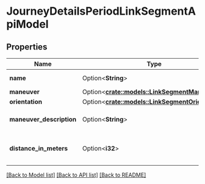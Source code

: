 # JourneyDetailsPeriodLinkSegmentApiModel

## Properties

Name | Type | Description | Notes
------------ | ------------- | ------------- | -------------
**name** | Option<**String**> | Segment name. | [optional]
**maneuver** | Option<[**crate::models::LinkSegmentManeuver**](VT.ApiPlaneraResa.Web.V4.Models.LinkSegmentManeuver.md)> |  | [optional]
**orientation** | Option<[**crate::models::LinkSegmentOrientation**](VT.ApiPlaneraResa.Web.V4.Models.LinkSegmentOrientation.md)> |  | [optional]
**maneuver_description** | Option<**String**> | Description for the maneuver. | [optional]
**distance_in_meters** | Option<**i32**> | Distance for this segment in meter. | [optional]

[[Back to Model list]](../README.md#documentation-for-models) [[Back to API list]](../README.md#documentation-for-api-endpoints) [[Back to README]](../README.md)


